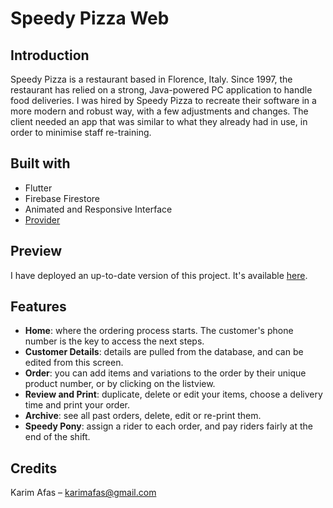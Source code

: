 # Speedy Pizza Web

## Introduction

Speedy Pizza is a restaurant based in Florence, Italy. Since 1997, the restaurant has relied on a strong, Java-powered PC application to handle food deliveries. I was hired by Speedy Pizza to recreate their software in a more modern and robust way, with a few adjustments and changes. The client needed an app that was similar to what they already had in use, in order to minimise staff re-training. 

## Built with
* Flutter
* Firebase Firestore
* Animated and Responsive Interface
* [Provider](https://pub.dev/packages/provider)

## Preview
I have deployed an up-to-date version of this project. It's available [here](https://speedypizzaweb.web.app).
  
## Features
* **Home**: where the ordering process starts. The customer's phone number is the key to access the next steps.
* **Customer Details**: details are pulled from the database, and can be edited from this screen.
* **Order**: you can add items and variations to the order by their unique product number, or by clicking on the listview. 
* **Review and Print**: duplicate, delete or edit your items, choose a delivery time and print your order.
* **Archive**: see all past orders, delete, edit or re-print them.
* **Speedy Pony**: assign a rider to each order, and pay riders fairly at the end of the shift.

## Credits
Karim Afas – karimafas@gmail.com



